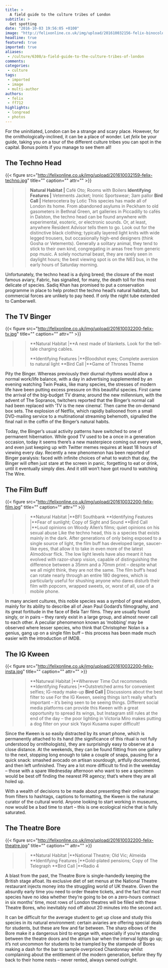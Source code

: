 ```yaml
---
title: >
  A field guide to the culture tribes of London
subtitle: >
  Get spotting
date: "2016-10-03 19:56:05 +0100"
image: "http://felixonline.co.uk/img/upload/201610032156-felix-binocolours.jpg"
headline: true
featured: true
imported: true
aliases:
 - /culture/6308/a-field-guide-to-the-culture-tribes-of-london
comments:
categories:
 - culture
tags:
 - imported
 - image
 - multi-author
authors:
 - felix
 - ff712
highlights:
 - longread
 - photos
---
```


For the uninitiated, London can be a strange and scary place. However, for the ornithologically-inclined, it can be a place of wonder. Let _felix_ be your guide, taking you on a tour of the different culture tribes you can spot in the capital. Bonus points if you manage to see them all!
## The Techno Head

{{< figure src="http://felixonline.co.uk/img/upload/201610032159-felix-techno.jpg" title="" caption="" attr="" >}}

> > **Natural Habitat |**
> > Café Oto; Rooms with Boilers
> > **Identifying Features |**
> > Vetements Jacket; Ironic Sportswear; 3am pallor
> > **Bird Call |**
> > Heterocetera by Lotic
This species has made all of London its home. From abandoned asylums in Peckham to old gasometers in Bethnal Green, art galleries in Piccadilly to cafés in Dalston, the techno head can be found anywhere with experimental, esoteric, or electronic sounds. Or, at least, anywhere Resident Advisor tells them to go. Look out for the distinctive black clothing; typically layered light knits with wide legged trousers, but occasionally high-end designers (think Gosha or Vetements). Generally a solitary animal, they tend to stick to their own kind, congregating in areas free from generic pop music. A solely nocturnal beast, they are rarely seen in daylight hours; the best viewing spot is on the N63 bus, in the early hours of Saturday morning.

Unfortunately, the techno head is a dying breed; the closure of the most famous aviary, Fabric, has signalled, for many, the death toll for this most delicate of species. Sadiq Khan has promised to put a conservation programme in place to help protect the techno head’s natural habitats, but commercial forces are unlikely to pay heed. If only the night tube extended to Camberwell.
## The TV Binger

{{< figure src="http://felixonline.co.uk/img/upload/201610032200-felix-tv.jpg" title="" caption="" attr="" >}}

> > **Natural Habitat |**A nest made of blankets. Look for the tell-tale charging cables.
> >
> > **Identifying Features |**Bloodshot eyes; Complete aversion to natural light
> > **Bird Call |**Game of Thrones Theme
> >
Pity the Binger. Whereas previously their diurnal rhythms would allow a normal work/life balance, with a day in advertising supplemented by an evening watching Twin Peaks, like many species, the stresses of modern life have been putting excess pressure on this beautiful species. First came the arrival of the big-budget TV drama; around the new millennium, with the advent of The Sopranos, twitchers reported that the Binger’s normal call had been replaced with ‘TV is the new cinema’. Then came the on-demand box sets. The explosion of Netflix, which rapidly ballooned from a small DVD-mailing service to a multinational streaming behemoth, signalled the final nail in the coffin of the Binger’s natural habits.

Today, the Binger’s usual activity patterns have switched to one of permanent hibernation. While good TV used to be a once in a generation occasion, today it seems there’s a new masterpiece coming out every week, and even just keeping up with Twitter memes requires at least 18 hours of viewing every day. Recently a new phenomenon has been reported of Binger paralysis: faced with infinite choices of what to watch that day, the Binger will often just stare at the screen in panic, forgetting to eat or drink, until it eventually simply dies. And it still won’t have got round to watching The Wire.
## The Film Buff

{{< figure src="http://felixonline.co.uk/img/upload/201610032200-felix-film.jpg" title="" caption="" attr="" >}}

> > **Natural Habitat |**BFI Southbank
> > **Identifying Features |**Fear of sunlight; Copy of Sight and Sound
> > **Bird Call |**Loud opinions on Woody Allen’s films; quiet opinions on his sexual abuse
Like the techno head, this is a species that exists mainly in the dark. After generations of only being exposed to a single source of light, the film buff has developed large, saucer-like eyes, that allow it to take in even more of the latest Almodóvar flick. The low light levels have also meant it has evolved with razor-sharp vision, capable of distinguishing the difference between a 35mm and a 70mm print – despite what we all might think, they are not the same. The film buff’s head can rotate nearly through an entire 180 degrees, which is particularly useful for shushing anyone who dares disturb their film with popcorn, wrapped sweets, or, worst of all, use of a mobile phone.

In many ancient cultures, this noble species was a symbol of great wisdom, mainly for its ability to describe all of Jean Paul Godard’s filmography, and its great fortitude in the face of Bela Tarr films. They are usually found singly, or in pairs – they rarely exist in a large group, and almost never call to each other. A peculiar phenomenon known as ‘mobbing’ may be observed where lesser species, who think that Christopher Nolan is a genius, gang up on a single film buff – this process has been made much easier with the introduction of IMDB.
## The IG Kween

{{< figure src="http://felixonline.co.uk/img/upload/201610032200-felix-insta.jpg" title="" caption="" attr="" >}}

> > **Naturwal Habitat |**Wherever Time Out recommends
> > **Identifying Features |**Outstretched arms for convenient selfies; IG-ready make-up
> > **Bird Call |**
> > Discussions about the best filter to use
For the IG Kween, seeing things isn’t really what’s important – it’s being seen to be seeing things. Different social media platforms can provide this Kween with a great opportunity to spread its wings, but Instagram still rules at the end of the day – the poor lighting in Victoria Miro makes putting a dog filter on your sick Yayoi Kusama super difficult!

Since the Kween is so easily distracted by its smart phone, which is permanently attached to its hand (the significance of this ritual is not fully understood by ornithologists), they are surprisingly easy to observe at a close distance. At the weekends, they can be found flitting from one gallery to the next, stopping long enough to take a couple of snaps, pausing for a quick snack: smashed avocado on artisan sourdough, artfully documented, and then left unfinished. They are a lot more difficult to find in the weekday – those with a spare Wednesday afternoon who want to see a specimen would be best off finding the nearest PR agency; that’s where they are all holed up.

With a wealth of decisions to be made about presenting their online image: from filters to hashtags, captions to formatting, the Kween is the natural curator of the cultural world. Anyone looking to start working in museums, now would be a bad time to start – this is one ecological niche that is fully saturated.
## The Theatre Bore

{{< figure src="http://felixonline.co.uk/img/upload/201610032200-felix-theatre.jpg" title="" caption="" attr="" >}}

> > **Natural Habitat |**National Theatre; Old Vic; Almeida
> > **Identifying Features |**Gold-plated pensions; Copy of The Telegraph
> > **Bird Call |**Radio 4
> >
A blast from the past, the Theatre Bore is single-handedly keeping the British stage afloat. Its exclusive diet of set menus at the National Theatre restaurant injects money into the struggling world of UK theatre. Given the absurdly early time you need to order theatre tickets, and the fact that most species have no idea whether they’re going to be on a zero-hours contract in six months’ time, most rows of London theatres will be filled with these Theatre Bores, who inevitably nod off about 20 minutes into the second act.

It can be difficult for the average student to get up close and study this species in its natural environment: certain aviaries are offering special deals for students, but these are few and far between. The sharp elbows of the Bore make it a dangerous bird to engage with, especially if you’re standing between the theatre doors and the atrium bar when the interval lights go up; it’s not uncommon for students to be trampled by the stampede of Bores making a dash for the bar to sample overpriced Chardonnay whilst complaining about the entitlement of the modern generation, before they fly back to their home nests – never rented, always owned outright.
